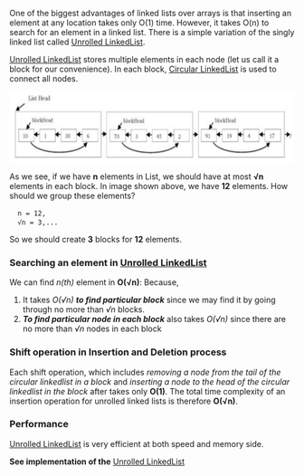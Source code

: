 One of the biggest advantages of linked lists over arrays is that inserting an element at any
location takes only O(1) time. However, it takes O(n) to search for an element in a linked list.
There is a simple variation of the singly linked list called [Unrolled LinkedList](https://github.com/ferhad2207/Data-Structures-and-Algorithms/blob/master/DataStructures/LinkedLists/UnrolledLinkedList/src/com/ferhad/UnrolledLinkedList.java "Implementation of Unrolled LinkedList").

[Unrolled LinkedList](https://github.com/ferhad2207/Data-Structures-and-Algorithms/blob/master/DataStructures/LinkedLists/UnrolledLinkedList/src/com/ferhad/UnrolledLinkedList.java "Implementation of Unrolled LinkedList") stores multiple elements in each node (let us call it a block for our
convenience). In each block, [Circular LinkedList](https://github.com/ferhad2207/Data-Structures-and-Algorithms/blob/master/DataStructures/LinkedLists/CircularLinkedList/src/com/ferhad/CircularLinkedList.java "Implementation of Circular LinkedList") is used to connect all nodes.

  <img src="https://github.com/ferhad2207/Data-Structures-and-Algorithms/blob/master/DataStructures/LinkedLists/UnrolledLinkedList/CircularLinkedListimg.jpg" align="center"/>
  
As we see, if we have **n** elements in List, we should have at most **√n** elements in each block. In image shown above, we have **12** elements. How should we group these elements?

```
  n = 12,
  √n = 3,...
```

So we should create **3** blocks for **12** elements.

### Searching an element in [Unrolled LinkedList](https://github.com/ferhad2207/Data-Structures-and-Algorithms/blob/master/DataStructures/LinkedLists/UnrolledLinkedList/src/com/ferhad/UnrolledLinkedList.java "Implementation of Unrolled LinkedList")
We can find *n(th)* element in **O(√n)**: Because,

1. It takes *O(√n)* ***to find particular block*** since we may find it by going through no more than *√n* blocks.
2. ***To find particular node in each block*** also takes *O(√n)* since there are no more than *√n* nodes in each block

### Shift operation in Insertion and Deletion process
Each shift operation, which includes *removing a node from the tail of the circular linkedlist in a block* and *inserting a node to the head of the circular linkedlist in the block* after 
takes only **O(1)**. The total time complexity of an insertion operation for unrolled linked lists is therefore **O(√n)**.

### Performance
[Unrolled LinkedList](https://github.com/ferhad2207/Data-Structures-and-Algorithms/blob/master/DataStructures/LinkedLists/UnrolledLinkedList/src/com/ferhad/UnrolledLinkedList.java "Implementation of Unrolled LinkedList") is very efficient at both speed and memory side.

**See implementation of the** [Unrolled LinkedList](https://github.com/ferhad2207/Data-Structures-and-Algorithms/blob/master/DataStructures/LinkedLists/UnrolledLinkedList/src/com/ferhad/UnrolledLinkedList.java "Implementation of Unrolled LinkedList")
